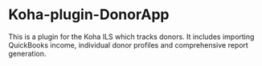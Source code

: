 # Koha-plugin-DonorApp
This is a plugin for the Koha ILS which tracks donors.  It includes importing QuickBooks income, individual donor profiles and comprehensive report generation.
